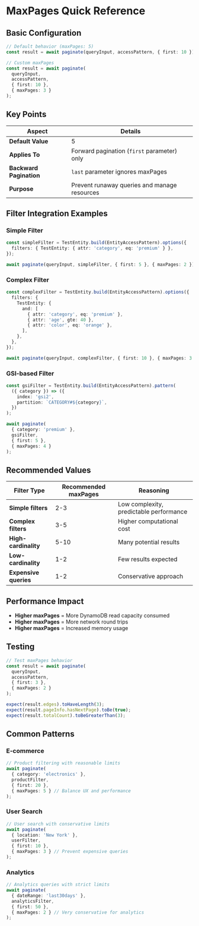 # MaxPages Quick Reference

## Basic Configuration

```typescript
// Default behavior (maxPages: 5)
const result = await paginate(queryInput, accessPattern, { first: 10 });

// Custom maxPages
const result = await paginate(
  queryInput,
  accessPattern,
  { first: 10 },
  { maxPages: 3 }
);
```

## Key Points

| Aspect                  | Details                                      |
| ----------------------- | -------------------------------------------- |
| **Default Value**       | 5                                            |
| **Applies To**          | Forward pagination (`first` parameter) only  |
| **Backward Pagination** | `last` parameter ignores maxPages            |
| **Purpose**             | Prevent runaway queries and manage resources |

## Filter Integration Examples

### Simple Filter

```typescript
const simpleFilter = TestEntity.build(EntityAccessPattern).options({
  filters: { TestEntity: { attr: 'category', eq: 'premium' } },
});

await paginate(queryInput, simpleFilter, { first: 5 }, { maxPages: 2 });
```

### Complex Filter

```typescript
const complexFilter = TestEntity.build(EntityAccessPattern).options({
  filters: {
    TestEntity: {
      and: [
        { attr: 'category', eq: 'premium' },
        { attr: 'age', gte: 40 },
        { attr: 'color', eq: 'orange' },
      ],
    },
  },
});

await paginate(queryInput, complexFilter, { first: 10 }, { maxPages: 3 });
```

### GSI-based Filter

```typescript
const gsiFilter = TestEntity.build(EntityAccessPattern).pattern(
  ({ category }) => ({
    index: 'gsi2',
    partition: `CATEGORY#${category}`,
  })
);

await paginate(
  { category: 'premium' },
  gsiFilter,
  { first: 5 },
  { maxPages: 4 }
);
```

## Recommended Values

| Filter Type           | Recommended maxPages | Reasoning                               |
| --------------------- | -------------------- | --------------------------------------- |
| **Simple filters**    | 2-3                  | Low complexity, predictable performance |
| **Complex filters**   | 3-5                  | Higher computational cost               |
| **High-cardinality**  | 5-10                 | Many potential results                  |
| **Low-cardinality**   | 1-2                  | Few results expected                    |
| **Expensive queries** | 1-2                  | Conservative approach                   |

## Performance Impact

- **Higher maxPages** = More DynamoDB read capacity consumed
- **Higher maxPages** = More network round trips
- **Higher maxPages** = Increased memory usage

## Testing

```typescript
// Test maxPages behavior
const result = await paginate(
  queryInput,
  accessPattern,
  { first: 3 },
  { maxPages: 2 }
);

expect(result.edges).toHaveLength(3);
expect(result.pageInfo.hasNextPage).toBe(true);
expect(result.totalCount).toBeGreaterThan(3);
```

## Common Patterns

### E-commerce

```typescript
// Product filtering with reasonable limits
await paginate(
  { category: 'electronics' },
  productFilter,
  { first: 20 },
  { maxPages: 5 } // Balance UX and performance
);
```

### User Search

```typescript
// User search with conservative limits
await paginate(
  { location: 'New York' },
  userFilter,
  { first: 10 },
  { maxPages: 3 } // Prevent expensive queries
);
```

### Analytics

```typescript
// Analytics queries with strict limits
await paginate(
  { dateRange: 'last30days' },
  analyticsFilter,
  { first: 50 },
  { maxPages: 2 } // Very conservative for analytics
);
```
